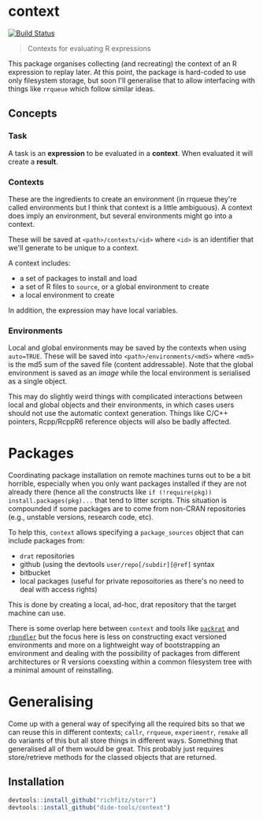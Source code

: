 # context

[![Build Status](https://travis-ci.org/dide-tools/context.png?branch=master)](https://travis-ci.org/dide-tools/context)

> Contexts for evaluating R expressions

This package organises collecting (and recreating) the context of an R expression to replay later.  At this point, the package is hard-coded to use only filesystem storage, but soon I'll generalise that to allow interfacing with things like `rrqueue` which follow similar ideas.

## Concepts

### Task

A task is an **expression** to be evaluated in a **context**.  When evaluated it will create a **result**.

### Contexts

These are the ingredients to create an environment (in rrqueue they're called environments but I think that context is a little ambiguous).  A context does imply an environment, but several environments might go into a context.

These will be saved at `<path>/contexts/<id>` where `<id>` is an identifier that we'll generate to be unique to a context.

A context includes:

* a set of packages to install and load
* a set of R files to `source`, or a global environment to create
* a local environment to create

In addition, the expression may have local variables.

### Environments

Local and global environments may be saved by the contexts when using `auto=TRUE`.  These will be saved into `<path>/environments/<md5>` where `<md5>` is the md5 sum of the saved file (content addressable).  Note that the global environment is saved as an *image* while the local environment is serialised as a single object.

This may do slightly weird things with complicated interactions between local and global objects and their environments, in which cases users should not use the automatic context generation.  Things like C/C++ pointers, Rcpp/RcppR6 reference objects will also be badly affected.

# Packages

Coordinating package installation on remote machines turns out to be a bit horrible, especially when you only want packages installed if they are not already there (hence all the constructs like `if (!require(pkg)) install.packages(pkg)...` that tend to litter scripts.  This situation is compounded if some packages are to come from non-CRAN repositories (e.g., unstable versions, research code, etc).

To help this, `context` allows specifying a `package_sources` object that can include packages from:

* `drat` repositories
* github (using the devtools `user/repo[/subdir][@ref]` syntax
* bitbucket
* local packages (useful for private reposoitories as there's no need to deal with access rights)

This is done by creating a local, ad-hoc, drat repository that the target machine can use.

There is some overlap here between `context` and tools like [`packrat`](https://rstudio.github.io/packrat/) and [`rbundler`](https://github.com/opower/rbundler) but the focus here is less on constructing exact versioned environments and more on a lightweight way of bootstrapping an environment and dealing with the possibility of packages from different architectures or R versions coexsting within a common filesystem tree with a minimal amount of reinstalling.

# Generalising

Come up with a general way of specifying all the required bits so that we can reuse this in different contexts; `callr`, `rrqueue`, `experimentr`, `remake` all do variants of this but all store things in different ways.  Something that generalised all of them would be great.  This probably just requires store/retrieve methods for the classed objects that are returned.

## Installation

```r
devtools::install_github("richfitz/storr")
devtools::install_github("dide-tools/context")
```
